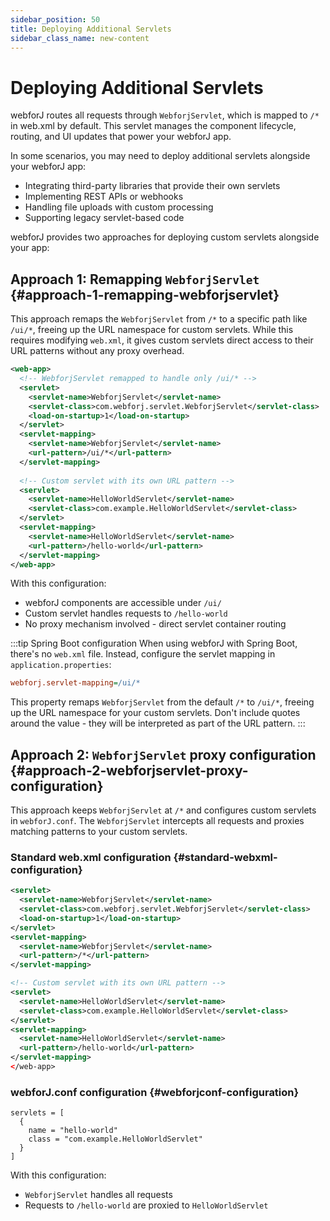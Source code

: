 ```yaml
---
sidebar_position: 50
title: Deploying Additional Servlets
sidebar_class_name: new-content
---
```

<!-- vale off -->
# Deploying Additional Servlets <DocChip chip='since' label='25.02' />
<!-- vale on -->

webforJ routes all requests through `WebforjServlet`, which is mapped to `/*` in web.xml by default. This servlet manages the component lifecycle, routing, and UI updates that power your webforJ app.

In some scenarios, you may need to deploy additional servlets alongside your webforJ app:
- Integrating third-party libraries that provide their own servlets
- Implementing REST APIs or webhooks
- Handling file uploads with custom processing
- Supporting legacy servlet-based code

webforJ provides two approaches for deploying custom servlets alongside your app:

## Approach 1: Remapping `WebforjServlet` {#approach-1-remapping-webforjservlet}

This approach remaps the `WebforjServlet` from `/*` to a specific path like `/ui/*`, freeing up the URL namespace for custom servlets. While this requires modifying `web.xml`, it gives custom servlets direct access to their URL patterns without any proxy overhead.

```xml
<web-app>
  <!-- WebforjServlet remapped to handle only /ui/* -->
  <servlet>
    <servlet-name>WebforjServlet</servlet-name>
    <servlet-class>com.webforj.servlet.WebforjServlet</servlet-class>
    <load-on-startup>1</load-on-startup>
  </servlet>
  <servlet-mapping>
    <servlet-name>WebforjServlet</servlet-name>
    <url-pattern>/ui/*</url-pattern>
  </servlet-mapping>
  
  <!-- Custom servlet with its own URL pattern -->
  <servlet>
    <servlet-name>HelloWorldServlet</servlet-name>
    <servlet-class>com.example.HelloWorldServlet</servlet-class>
  </servlet>
  <servlet-mapping>
    <servlet-name>HelloWorldServlet</servlet-name>
    <url-pattern>/hello-world</url-pattern>
  </servlet-mapping>
</web-app>
```

With this configuration:
- webforJ components are accessible under `/ui/`
- Custom servlet handles requests to `/hello-world`
- No proxy mechanism involved - direct servlet container routing

:::tip Spring Boot configuration
When using webforJ with Spring Boot, there's no `web.xml` file. Instead, configure the servlet mapping in `application.properties`:

```Ini
webforj.servlet-mapping=/ui/*
```

This property remaps `WebforjServlet` from the default `/*` to `/ui/*`, freeing up the URL namespace for your custom servlets. Don't include quotes around the value - they will be interpreted as part of the URL pattern.
:::

## Approach 2: `WebforjServlet` proxy configuration {#approach-2-webforjservlet-proxy-configuration}

This approach keeps `WebforjServlet` at `/*` and configures custom servlets in `webforJ.conf`. The `WebforjServlet` intercepts all requests and proxies matching patterns to your custom servlets.

### Standard web.xml configuration {#standard-webxml-configuration}

```xml
<servlet>
  <servlet-name>WebforjServlet</servlet-name>
  <servlet-class>com.webforj.servlet.WebforjServlet</servlet-class>
  <load-on-startup>1</load-on-startup>
</servlet>
<servlet-mapping>
  <servlet-name>WebforjServlet</servlet-name>
  <url-pattern>/*</url-pattern>
</servlet-mapping>

<!-- Custom servlet with its own URL pattern -->
<servlet>
  <servlet-name>HelloWorldServlet</servlet-name>
  <servlet-class>com.example.HelloWorldServlet</servlet-class>
</servlet>
<servlet-mapping>
  <servlet-name>HelloWorldServlet</servlet-name>
  <url-pattern>/hello-world</url-pattern>
</servlet-mapping>
</web-app>
```

### webforJ.conf configuration {#webforjconf-configuration}

```hocon
servlets = [
  {
    name = "hello-world"
    class = "com.example.HelloWorldServlet"
  }
]
```

With this configuration:
- `WebforjServlet` handles all requests
- Requests to `/hello-world` are proxied to `HelloWorldServlet`